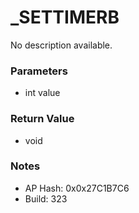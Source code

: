 # _SETTIMERB

No description available.

### Parameters
* int value

### Return Value
* void

### Notes
* AP Hash: 0x0x27C1B7C6
* Build: 323


